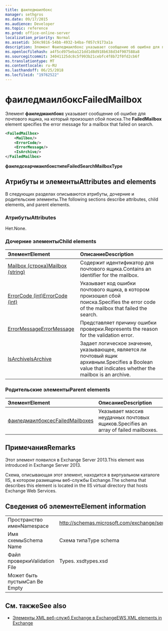 ```yaml
---
title: фаиледмаилбокс
manager: sethgros
ms.date: 09/17/2015
ms.audience: Developer
ms.topic: reference
ms.prod: office-online-server
localization_priority: Normal
ms.assetid: 3d4c9816-54bb-4932-b4ba-f057c9173a1a
description: Элемент Фаиледмаилбокс указывает сообщение об ошибке для почтового ящика, на который произошел сбой поиска.
ms.openlocfilehash: a4f5cd975eba121dd1d8d918b638d34f907588a8
ms.sourcegitcommit: 34041125dc8c5f993b21cebfc4f8b72f0fd2cb6f
ms.translationtype: MT
ms.contentlocale: ru-RU
ms.lasthandoff: 06/25/2018
ms.locfileid: "19762522"
---
```

# <a name="failedmailbox"></a><span data-ttu-id="e40de-103">фаиледмаилбокс</span><span class="sxs-lookup"><span data-stu-id="e40de-103">FailedMailbox</span></span>

<span data-ttu-id="e40de-104">Элемент **фаиледмаилбокс** указывает сообщение об ошибке для почтового ящика, на который произошел сбой поиска.</span><span class="sxs-lookup"><span data-stu-id="e40de-104">The **FailedMailbox** element specifies the error message for a mailbox that failed on search.</span></span> 
  
```XML
<FailedMailbox>
    <Mailbox/>
    <ErrorCode/>
    <ErrorMessage/>
    <IsArchive/>
</FailedMailbox>
```

 <span data-ttu-id="e40de-105">**фаиледсеарчмаилбокстипе**</span><span class="sxs-lookup"><span data-stu-id="e40de-105">**FailedSearchMailboxType**</span></span>
## <a name="attributes-and-elements"></a><span data-ttu-id="e40de-106">Атрибуты и элементы</span><span class="sxs-lookup"><span data-stu-id="e40de-106">Attributes and elements</span></span>

<span data-ttu-id="e40de-107">В следующих разделах описываются атрибуты, дочерние и родительские элементы.</span><span class="sxs-lookup"><span data-stu-id="e40de-107">The following sections describe attributes, child elements, and parent elements.</span></span>
  
### <a name="attributes"></a><span data-ttu-id="e40de-108">Атрибуты</span><span class="sxs-lookup"><span data-stu-id="e40de-108">Attributes</span></span>

<span data-ttu-id="e40de-109">Нет.</span><span class="sxs-lookup"><span data-stu-id="e40de-109">None.</span></span>
  
### <a name="child-elements"></a><span data-ttu-id="e40de-110">Дочерние элементы</span><span class="sxs-lookup"><span data-stu-id="e40de-110">Child elements</span></span>

|<span data-ttu-id="e40de-111">**Элемент**</span><span class="sxs-lookup"><span data-stu-id="e40de-111">**Element**</span></span>|<span data-ttu-id="e40de-112">**Описание**</span><span class="sxs-lookup"><span data-stu-id="e40de-112">**Description**</span></span>|
|:-----|:-----|
|[<span data-ttu-id="e40de-113">Mailbox (строка)</span><span class="sxs-lookup"><span data-stu-id="e40de-113">Mailbox (string)</span></span>](mailbox-string.md) <br/> |<span data-ttu-id="e40de-114">Содержит идентификатор для почтового ящика.</span><span class="sxs-lookup"><span data-stu-id="e40de-114">Contains an identifier for the mailbox.</span></span>  <br/> |
|[<span data-ttu-id="e40de-115">ErrorCode (int)</span><span class="sxs-lookup"><span data-stu-id="e40de-115">ErrorCode (int)</span></span>](errorcode-int.md) <br/> |<span data-ttu-id="e40de-116">Указывает код ошибки почтового ящика, в котором произошел сбой поиска.</span><span class="sxs-lookup"><span data-stu-id="e40de-116">Specifies the error code of the mailbox that failed the search.</span></span>  <br/> |
|[<span data-ttu-id="e40de-117">ErrorMessage</span><span class="sxs-lookup"><span data-stu-id="e40de-117">ErrorMessage</span></span>](errormessage.md) <br/> |<span data-ttu-id="e40de-118">Представляет причину ошибки проверки.</span><span class="sxs-lookup"><span data-stu-id="e40de-118">Represents the reason for the validation error.</span></span>  <br/> |
|[<span data-ttu-id="e40de-119">IsArchive</span><span class="sxs-lookup"><span data-stu-id="e40de-119">IsArchive</span></span>](isarchive.md) <br/> |<span data-ttu-id="e40de-120">Задает логическое значение, указывающее, является ли почтовый ящик архивным.</span><span class="sxs-lookup"><span data-stu-id="e40de-120">Specifies a Boolean value that indicates whether the mailbox is an archive.</span></span>  <br/> |
   
### <a name="parent-elements"></a><span data-ttu-id="e40de-121">Родительские элементы</span><span class="sxs-lookup"><span data-stu-id="e40de-121">Parent elements</span></span>

|<span data-ttu-id="e40de-122">**Элемент**</span><span class="sxs-lookup"><span data-stu-id="e40de-122">**Element**</span></span>|<span data-ttu-id="e40de-123">**Описание**</span><span class="sxs-lookup"><span data-stu-id="e40de-123">**Description**</span></span>|
|:-----|:-----|
|[<span data-ttu-id="e40de-124">фаиледмаилбоксес</span><span class="sxs-lookup"><span data-stu-id="e40de-124">FailedMailboxes</span></span>](failedmailboxes.md) <br/> |<span data-ttu-id="e40de-125">Указывает массив неудачных почтовых ящиков.</span><span class="sxs-lookup"><span data-stu-id="e40de-125">Specifies an array of failed mailboxes.</span></span>  <br/> |
   
## <a name="remarks"></a><span data-ttu-id="e40de-126">Примечания</span><span class="sxs-lookup"><span data-stu-id="e40de-126">Remarks</span></span>

<span data-ttu-id="e40de-127">Этот элемент появился в Exchange Server 2013.</span><span class="sxs-lookup"><span data-stu-id="e40de-127">This element was introduced in Exchange Server 2013.</span></span>
  
<span data-ttu-id="e40de-128">Схема, описывающая этот элемент, находится в виртуальном каталоге IIS, в котором размещены веб-службы Exchange.</span><span class="sxs-lookup"><span data-stu-id="e40de-128">The schema that describes this element is located in the IIS virtual directory that hosts Exchange Web Services.</span></span>
  
## <a name="element-information"></a><span data-ttu-id="e40de-129">Сведения об элементе</span><span class="sxs-lookup"><span data-stu-id="e40de-129">Element information</span></span>

|||
|:-----|:-----|
|<span data-ttu-id="e40de-130">Пространство имен</span><span class="sxs-lookup"><span data-stu-id="e40de-130">Namespace</span></span>  <br/> |http://schemas.microsoft.com/exchange/services/2006/types  <br/> |
|<span data-ttu-id="e40de-131">Имя схемы</span><span class="sxs-lookup"><span data-stu-id="e40de-131">Schema Name</span></span>  <br/> |<span data-ttu-id="e40de-132">Схема типа</span><span class="sxs-lookup"><span data-stu-id="e40de-132">Type schema</span></span>  <br/> |
|<span data-ttu-id="e40de-133">Файл проверки</span><span class="sxs-lookup"><span data-stu-id="e40de-133">Validation File</span></span>  <br/> |<span data-ttu-id="e40de-134">Types. xsd</span><span class="sxs-lookup"><span data-stu-id="e40de-134">types.xsd</span></span>  <br/> |
|<span data-ttu-id="e40de-135">Может быть пустым</span><span class="sxs-lookup"><span data-stu-id="e40de-135">Can Be Empty</span></span>  <br/> ||
   
## <a name="see-also"></a><span data-ttu-id="e40de-136">См. также</span><span class="sxs-lookup"><span data-stu-id="e40de-136">See also</span></span>



- [<span data-ttu-id="e40de-137">Элементы XML веб-служб Exchange в Exchange</span><span class="sxs-lookup"><span data-stu-id="e40de-137">EWS XML elements in Exchange</span></span>](ews-xml-elements-in-exchange.md)

